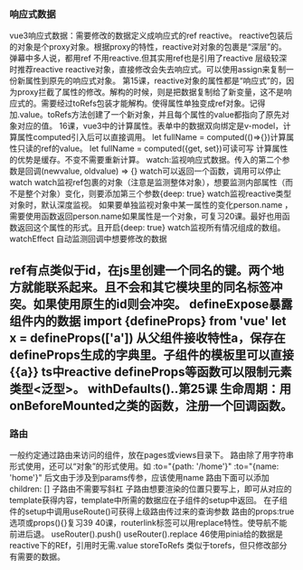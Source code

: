 ### 响应式数据
vue3响应式数据：需要修改的数据定义成响应式的ref reactive。
reactive包装后的对象是个proxy对象。根据proxy的特性，reactive对对象的包裹是“深层”的。
弹幕中多人说，都用ref 不用reactive.但其实用ref也是引用了reactive 层级较深时推荐reactive
reactive对象，直接修改会失去响应式。可以使用assign来复制一份新属性到原先的响应式对象。
第15课，reactive对象的属性都是“响应式”的，因为proxy拦截了属性的修改。解构的时候，则是把数据复制给了新变量，这不是响应式的。需要经过toRefs包装才能解构。使得属性单独变成ref对象。记得加.value。toRefs方法创建了一个新对象，并且每个属性的value都指向了原先对象对应的值。
16课，vue3中的计算属性。表单中的数据双向绑定是v-model，计算属性computed引入后可以直接调用。
let fullName = computed(()=>{})计算属性只读的ref的value。
let fullName = computed({get, set})可读可写
计算属性的优势是缓存。不变不需要重新计算。
watch:监视响应式数据。传入的第二个参数是回调(newvalue, oldvalue) => {}
watch可以返回一个函数，调用可以停止watch
watch监视ref包裹的对象（注意是监测整体对象），想要监测内部属性（而不是整个对象）变化，则要添加第三个参数{deep: true}
watch监视reactive类型对象时，默认深度监视。
如果要单独监视对象中某一属性的变化person.name ，需要使用函数返回person.name如果属性是一个对象，可复习20课。最好也用函数返回这个属性的形式。且开启{deep: true}
watch监视所有情况组成的数组。
watchEffect 自动监测回调中想要修改的数据
<h2 ref="title2"> ref有点类似于id，在js里创建一个同名的键。两个地方就能联系起来。且不会和其它模块里的同名标签冲突。如果使用原生的id则会冲突。
defineExpose暴露组件内的数据
import {defineProps} from 'vue' let x = defineProps(['a']) 从父组件接收特性a，保存在defineProps生成的字典里。子组件的模板里可以直接{{a}}
ts中reactive defineProps等函数可以限制元素类型<泛型>。
withDefaults()..第25课
生命周期：用onBeforeMounted之类的函数，注册一个回调函数。

### 路由
一般约定通过路由来访问的组件，放在pages或views目录下。
路由除了用字符串形式使用，还可以“对象”的形式使用。如 :to="{path: '/home'}" :to="{name: 'home'}" 后文由于涉及到params传参，应该使用name
路由下面可以添加children: [] 子路由不需要写斜杠
子路由想要渲染的位置只要写上<router-view></router-view>，即可从对应的template获得内容，template中所需的数据应在子组件的setup中返回。
在子组件的setup中调用useRoute()可获得上级路由传过来的查询参数
路由的props:true选项或props(){}复习39
40课，routerlink标签可以用replace特性。使导航不能前进后退。
useRouter().push() useRouter().replace
46使用pinia给的数据是reactive下的REf，引用时无需.value
storeToRefs 类似于torefs，但只修改部分有需要的数据。